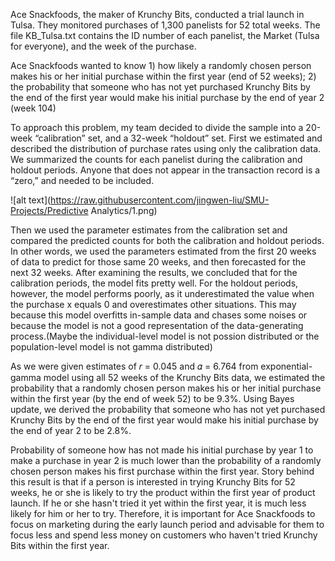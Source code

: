 Ace Snackfoods, the maker of Krunchy Bits, conducted a trial launch in Tulsa. They monitored purchases of 1,300 panelists for 52 total weeks. The file KB_Tulsa.txt contains the ID number of each panelist, the Market (Tulsa for everyone), and the week of the purchase. 

Ace Snackfoods wanted to know 1) how likely a randomly chosen person makes his or her initial purchase within the first year (end of 52 weeks); 2) the probability that someone who has not yet purchased Krunchy Bits by the end of the first year would make his initial purchase by the end of year 2 (week 104)

To approach this problem, my team decided to divide the sample into a 20-week “calibration” set, and a 32-week “holdout” set. First we estimated and described the distribution of purchase rates using only the calibration data. We summarized the counts for each panelist during the calibration and holdout periods. Anyone that does not appear in the transaction record is a “zero,” and needed to be included.

![alt text](https://raw.githubusercontent.com/jingwen-liu/SMU-Projects/Predictive Analytics/1.png) 

Then we used the parameter estimates from the calibration set and compared the predicted counts for both the calibration and holdout periods. In other words, we used the parameters estimated from the first 20 weeks of data to predict for those same 20 weeks, and then forecasted for the next 32 weeks. After examining the results, we concluded that for the calibration periods, the model fits pretty well. For the holdout periods, however, the model performs poorly, as it underestimated the value when the purchase x equals 0 and overestimates other situations. This may because this model overfitts in-sample data and chases some noises or because the model is not a good representation of the data-generating process.(Maybe the individual-level model is not possion distributed or the population-level model is not gamma distributed)

As we were given estimates of 𝑟 = 0.045 and 𝛼 = 6.764 from exponential-gamma model using all 52 weeks of the Krunchy Bits data, we estimated the probability that a randomly chosen person makes his or her initial purchase within the first year (by the end of week 52) to be 9.3%. Using Bayes update, we derived the probability that someone who has not yet purchased Krunchy Bits by the end of the first year would make his initial purchase by the end of year 2 to be 2.8%. 

Probability of someone how has not made his initial purchase by year 1 to make a purchase in year 2 is much lower than the probability of a randomly chosen person makes his first purchase within the first year. Story behind this result is that if a person is interested in trying Krunchy Bits for 52 weeks, he or she is likely to try the product within the first year of product launch. If he or she hasn't tried it yet within the first year, it is much less likely for him or her to try. Therefore, it is important for Ace Snackfoods to focus on marketing during the early launch period and advisable for them to focus less and spend less money on customers who haven't tried Krunchy Bits within the first year. 
